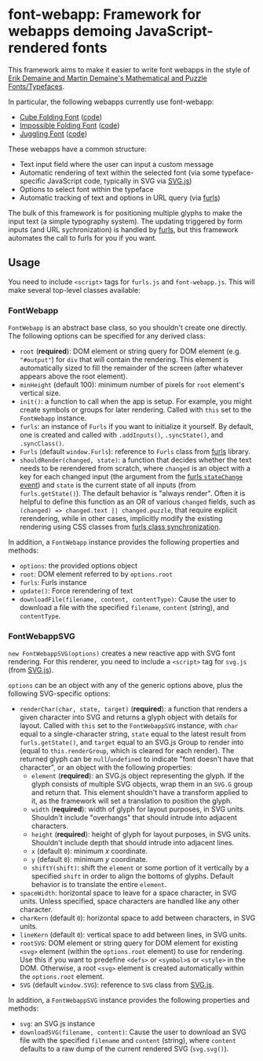 # font-webapp: Framework for webapps demoing JavaScript-rendered fonts

This framework aims to make it easier to write font webapps in the style of
[Erik Demaine and Martin Demaine's Mathematical and Puzzle Fonts/Typefaces](https://erikdemaine.org/fonts/).

In particular, the following webapps currently use font-webapp:

* [Cube Folding Font](https://erikdemaine.org/fonts/cubefolding/)
  ([code](https://github.com/edemaine/font-cubefolding))
* [Impossible Folding Font](https://erikdemaine.org/fonts/impossible/)
  ([code](https://github.com/edemaine/font-impossible/))
* [Juggling Font](https://erikdemaine.org/fonts/juggling/)
  ([code](https://github.com/edemaine/font-juggling/))

These webapps have a common structure:

* Text input field where the user can input a custom message
* Automatic rendering of text within the selected font
  (via some typeface-specific JavaScript code,
   typically in SVG via [SVG.js](https://svgjs.dev/))
* Options to select font within the typeface
* Automatic tracking of text and options in URL query
  (via [furls](https://github.com/edemaine/furls))

The bulk of this framework is for positioning multiple glyphs to make the
input text (a simple typography system).
The updating triggered by form inputs (and URL sychronization) is handled by
[furls](https://github.com/edemaine/furls), but this framework automates the
call to furls for you if you want.

## Usage

You need to include `<script>` tags for `furls.js` and `font-webapp.js`.
This will make several top-level classes available:

### FontWebapp

`FontWebapp` is an abstract base class, so you shouldn't create one directly.
The following options can be specified for any derived class:

* `root` (**required**): DOM element or string query for DOM element
  (e.g. `"#output"`) for `div` that will contain the rendering.
  This element is automatically sized to fill the remainder of the screen
  (after whatever appears above the root element).
* `minHeight` (default 100): minimum number of pixels for `root` element's
  vertical size.
* `init()`: a function to call when the app is setup.
  For example, you might create symbols or groups for later rendering.
  Called with `this` set to the `FontWebapp` instance.
* `furls`: an instance of `Furls` if you want to initialize it yourself.
  By default, one is created and called with `.addInputs()`, `.syncState()`,
  and `.syncClass()`.
* `Furls` (default `window.Furls`): reference to `Furls` class
  from [furls](https://github.com/edemaine/furls) library.
* `shouldRender(changed, state)`: a function that decides whether the text
  needs to be rerendered from scratch, where `changed` is an object with a
  key for each changed input (the argument from the
  [furls `stateChange` event](https://github.com/edemaine/furls#events))
  and `state` is the current state of all inputs (from `furls.getState()`).
  The default behavior is "always render".
  Often it is helpful to define this function as an OR of various `changed`
  fields, such as `(changed) => changed.text || changed.puzzle`,
  that require explicit rerendering, while in other cases, implicitly modify
  the existing rendering using CSS classes from [furls class
  synchronization](https://github.com/edemaine/furls#class-synchronization).

In addition, a `FontWebapp` instance provides the following properties and
methods:

* `options`: the provided options object
* `root`: DOM element referred to by `options.root`
* `furls`: Furls instance
* `update()`: Force rerendering of text
* `downloadFile(filename, content, contentType)`: Cause the user to download a
  file with the specified `filename`, `content` (string), and `contentType`.

### FontWebappSVG

`new FontWebappSVG(options)` creates a new reactive app with SVG font rendering.
For this renderer, you need to include a `<script>` tag for `svg.js`
(from [SVG.js](https://svgjs.dev/)).

`options` can be an object with any of the generic options above, plus
the following SVG-specific options:

* `renderChar(char, state, target)` (**required**): a function that renders a
  given character into SVG and returns a glyph object with details for layout.
  Called with `this` set to the `FontWebappSVG` instance,
  with `char` equal to a single-character string,
  `state` equal to the latest result from `furls.getState()`, and
  `target` equal to an SVG.js Group to render into
  (equal to `this.renderGroup`, which is cleared for each render).
  The returned glyph can be `null`/`undefined` to indicate "font doesn't have
  that character", or an object with the following properties:
  * `element` (**required**): an SVG.js object representing the glyph.
    If the glyph consists of multiple SVG objects, wrap them in an
    `SVG.G` group and return that.
    This element shouldn't have a transform applied to it,
    as the framework will set a translation to position the glyph.
  * `width` (**required**): width of glyph for layout purposes, in SVG units.
    Shouldn't include "overhangs" that should intrude into adjacent characters.
  * `height` (**required**): height of glyph for layout purposes, in SVG units.
    Shouldn't include depth that should intrude into adjacent lines.
  * `x` (default `0`): minimum *x* coordinate.
  * `y` (default `0`): minimum *y* coordinate.
  * `shiftY(shift)`: shift the `element` or some portion of it vertically
    by a specified `shift` in order to align the bottoms of glyphs.
    Default behavior is to translate the entire `element`.
* `spaceWidth`: horizontal space to leave for a space character, in SVG units.
  Unless specified, space characters are handled like any other character.
* `charKern` (default `0`): horizontal space to add between characters,
  in SVG units.
* `lineKern` (default `0`): vertical space to add between lines, in SVG units.
* `rootSVG`: DOM element or string query for DOM element for existing `<svg>`
  element (within the `options.root` element) to use for rendering.
  Use this if you want to predefine `<defs>` or `<symbol>`s or `<style>`
  in the DOM.  Otherwise, a root `<svg>` element is created automatically
  within the `options.root` element.
* `SVG` (default `window.SVG`): reference to `SVG` class from
  [SVG.js](https://svgjs.dev/).

In addition, a `FontWebappSVG` instance provides the following properties and
methods:

* `svg`: an SVG.js instance
* `downloadSVG(filename, content)`: Cause the user to download an SVG file
  with the specified `filename` and `content` (string), where `content`
  defaults to a raw dump of the current rendered SVG (`svg.svg()`).
